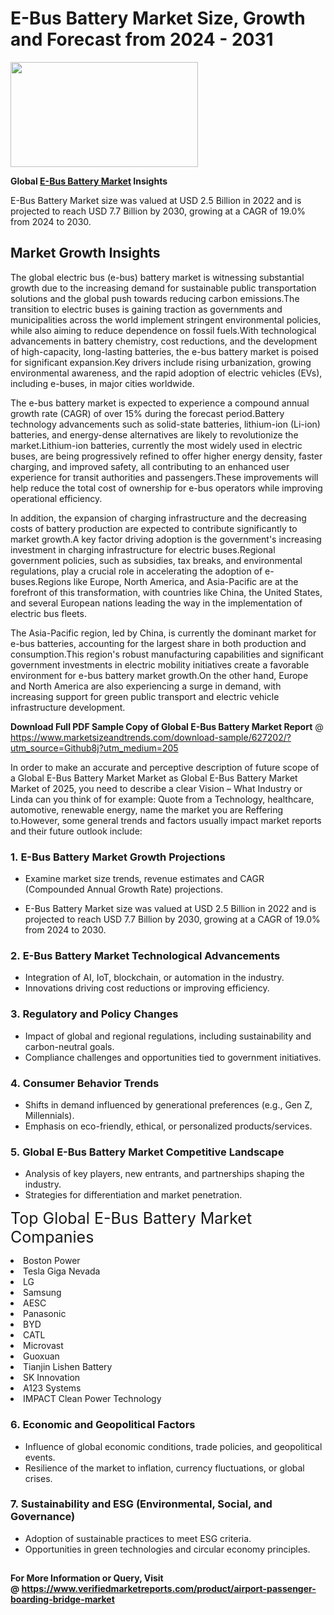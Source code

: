 <H1>E-Bus Battery Market Size, Growth and Forecast from 2024 - 2031</H1><img class="aligncenter size-medium wp-image-584254" src="https://thirdeyenews.in/wp-content/uploads/2024/09/Global-Market-Research-300x168.jpeg" alt="" width="300" height="168" /><p><strong>Global&nbsp;<a href="https://www.marketsizeandtrends.com/download-sample/627202/?utm_source=Github8j?utm_medium=205">E-Bus Battery Market</a> Insights</strong></p><p>E-Bus Battery Market size was valued at USD 2.5 Billion in 2022 and is projected to reach USD 7.7 Billion by 2030, growing at a CAGR of 19.0% from 2024 to 2030.</p><p><h2>Market Growth Insights</h2> <p>The global electric bus (e-bus) battery market is witnessing substantial growth due to the increasing demand for sustainable public transportation solutions and the global push towards reducing carbon emissions.The transition to electric buses is gaining traction as governments and municipalities across the world implement stringent environmental policies, while also aiming to reduce dependence on fossil fuels.With technological advancements in battery chemistry, cost reductions, and the development of high-capacity, long-lasting batteries, the e-bus battery market is poised for significant expansion.Key drivers include rising urbanization, growing environmental awareness, and the rapid adoption of electric vehicles (EVs), including e-buses, in major cities worldwide.</p> <p>The e-bus battery market is expected to experience a compound annual growth rate (CAGR) of over 15% during the forecast period.Battery technology advancements such as solid-state batteries, lithium-ion (Li-ion) batteries, and energy-dense alternatives are likely to revolutionize the market.Lithium-ion batteries, currently the most widely used in electric buses, are being progressively refined to offer higher energy density, faster charging, and improved safety, all contributing to an enhanced user experience for transit authorities and passengers.These improvements will help reduce the total cost of ownership for e-bus operators while improving operational efficiency.</p> <p>In addition, the expansion of charging infrastructure and the decreasing costs of battery production are expected to contribute significantly to market growth.A key factor driving adoption is the government's increasing investment in charging infrastructure for electric buses.Regional government policies, such as subsidies, tax breaks, and environmental regulations, play a crucial role in accelerating the adoption of e-buses.Regions like Europe, North America, and Asia-Pacific are at the forefront of this transformation, with countries like China, the United States, and several European nations leading the way in the implementation of electric bus fleets.</p> <p>The Asia-Pacific region, led by China, is currently the dominant market for e-bus batteries, accounting for the largest share in both production and consumption.This region's robust manufacturing capabilities and significant government investments in electric mobility initiatives create a favorable environment for e-bus battery market growth.On the other hand, Europe and North America are also experiencing a surge in demand, with increasing support for green public transport and electric vehicle infrastructure development.</p> <p><span class=""><strong>Download Full PDF Sample Copy of Global E-Bus Battery Market Report</strong> @ <a href="https://www.marketsizeandtrends.com/download-sample/627202/?utm_source=Github8j?utm_medium=205" target="_blank">https://www.marketsizeandtrends.com/download-sample/627202/?utm_source=Github8j?utm_medium=205</a></span></p><p>In order to make an accurate and perceptive description of future scope of a Global&nbsp;E-Bus Battery Market Market as Global&nbsp;E-Bus Battery Market Market of 2025, you need to describe a clear Vision &ndash; What Industry or Linda can you think of for example: Quote from a Technology, healthcare, automotive, renewable energy, name the market you are Reffering to.However, some general trends and factors usually impact market reports and their future outlook include:</p><h3>1.&nbsp;<strong>E-Bus Battery Market Growth Projections</strong></h3><ul><li>Examine market size trends, revenue estimates and CAGR (Compounded Annual Growth Rate) projections.</li><li><p>E-Bus Battery Market size was valued at USD 2.5 Billion in 2022 and is projected to reach USD 7.7 Billion by 2030, growing at a CAGR of 19.0% from 2024 to 2030.</p></li></ul><h3>2.&nbsp;<strong>E-Bus Battery Market Technological Advancements</strong></h3><ul><li>Integration of AI, IoT, blockchain, or automation in the industry.</li><li>Innovations driving cost reductions or improving efficiency.</li></ul><h3>3.&nbsp;<strong>Regulatory and Policy Changes</strong></h3><ul><li>Impact of global and regional regulations, including sustainability and carbon-neutral goals.</li><li>Compliance challenges and opportunities tied to government initiatives.</li></ul><h3>4.&nbsp;<strong>Consumer Behavior Trends</strong></h3><ul><li>Shifts in demand influenced by generational preferences (e.g., Gen Z, Millennials).</li><li>Emphasis on eco-friendly, ethical, or personalized products/services.</li></ul><h3>5.&nbsp;<strong>Global E-Bus Battery Market Competitive Landscape</strong></h3><ul><li>Analysis of key players, new entrants, and partnerships shaping the industry.</li><li>Strategies for differentiation and market penetration.</li></ul><p data-pm-slice="1 1 []"><span style="color: inherit; font-family: inherit; font-size: 25px;">Top Global E-Bus Battery Market Companies</span></p><div class="" data-test-id=""><p><li>Boston Power</li><li> Tesla Giga Nevada</li><li> LG</li><li> Samsung</li><li> AESC</li><li> Panasonic</li><li> BYD</li><li> CATL</li><li> Microvast</li><li> Guoxuan</li><li> Tianjin Lishen Battery</li><li> SK Innovation</li><li> A123 Systems</li><li> IMPACT Clean Power Technology</li></p></div><h3>6.&nbsp;<strong>Economic and Geopolitical Factors</strong></h3><ul><li>Influence of global economic conditions, trade policies, and geopolitical events.</li><li>Resilience of the market to inflation, currency fluctuations, or global crises.</li></ul><h3>7.&nbsp;<strong>Sustainability and ESG (Environmental, Social, and Governance)</strong></h3><ul><li>Adoption of sustainable practices to meet ESG criteria.</li><li>Opportunities in green technologies and circular economy principles.</li></ul><h2><strong style="font-size: 14px;">For More Information or Query, Visit @&nbsp;</strong><a style="background-color: #ffffff; font-size: 14px;" href="https://www.marketsizeandtrends.com/report/e-bus-battery-market/" target="_blank">https://www.verifiedmarketreports.com/product/airport-passenger-boarding-bridge-market</a></h2>
